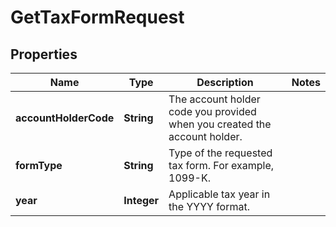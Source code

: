 

# GetTaxFormRequest


## Properties

| Name | Type | Description | Notes |
|------------ | ------------- | ------------- | -------------|
|**accountHolderCode** | **String** | The account holder code you provided when you created the account holder. |  |
|**formType** | **String** | Type of the requested tax form. For example, 1099-K. |  |
|**year** | **Integer** | Applicable tax year in the YYYY format. |  |



